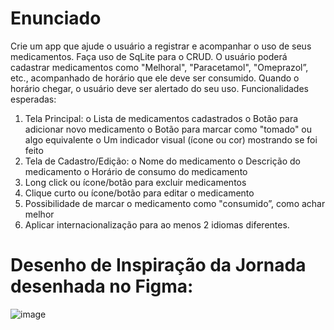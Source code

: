 # Enunciado

Crie um app que ajude o usuário a registrar e acompanhar o uso de seus
medicamentos. Faça uso de SqLite para o CRUD. O usuário poderá cadastrar
medicamentos como "Melhoral", "Paracetamol", "Omeprazol”, etc., acompanhado
de horário que ele deve ser consumido. Quando o horário chegar, o usuário deve ser
alertado do seu uso.
Funcionalidades esperadas:
1. Tela Principal:
o Lista de medicamentos cadastrados
o Botão para adicionar novo medicamento
o Botão para marcar como "tomado" ou algo equivalente
o Um indicador visual (ícone ou cor) mostrando se foi feito
2. Tela de Cadastro/Edição:
o Nome do medicamento
o Descrição do medicamento
o Horário de consumo do medicamento
3. Long click ou ícone/botão para excluir medicamentos
4. Clique curto ou ícone/botão para editar o medicamento
5. Possibilidade de marcar o medicamento como "consumido”, como
achar melhor
6. Aplicar internacionalização para ao menos 2 idiomas diferentes.


# Desenho de Inspiração da Jornada desenhada no Figma:
![image](https://github.com/user-attachments/assets/a9092640-89a2-4bf4-ad4d-9bac394ae439)
